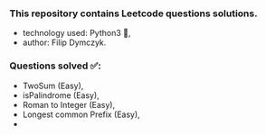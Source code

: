 ### This repository contains Leetcode questions solutions.
- technology used: Python3 🐍,
- author: Filip Dymczyk.

### Questions solved ✅:
- TwoSum (Easy),
- isPalindrome (Easy),
- Roman to Integer (Easy),
- Longest common Prefix (Easy),
- 


